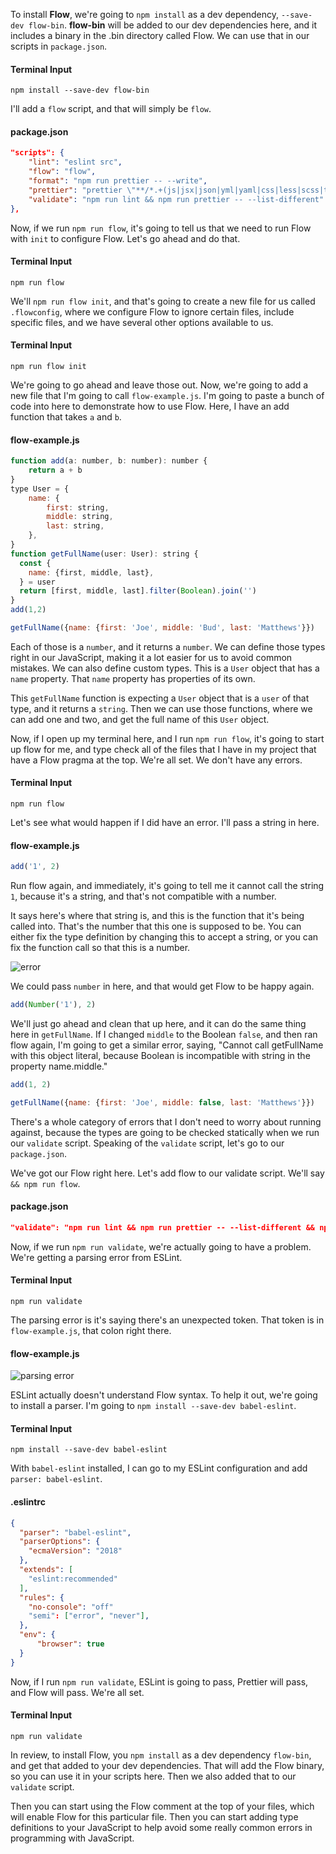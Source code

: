 To install **Flow**, we're going to `npm install` as a dev dependency, `--save-dev flow-bin`. **flow-bin** will be added to our dev dependencies here, and it includes a binary in the .bin directory called Flow. We can use that in our scripts in `package.json`.

#### Terminal Input
```
npm install --save-dev flow-bin
```

I'll add a `flow` script, and that will simply be `flow`.

#### package.json
```json
"scripts": {
    "lint": "eslint src",
    "flow": "flow",
    "format": "npm run prettier -- --write",
    "prettier": "prettier \"**/*.+(js|jsx|json|yml|yaml|css|less|scss|ts|tsx|md|graphql|mdx)\"",
    "validate": "npm run lint && npm run prettier -- --list-different"
},
```

Now, if we run `npm run flow`, it's going to tell us that we need to run Flow with `init` to configure Flow. Let's go ahead and do that.

#### Terminal Input
```
npm run flow
```

We'll `npm run flow init`, and that's going to create a new file for us called `.flowconfig`, where we configure Flow to ignore certain files, include specific files, and we have several other options available to us.

#### Terminal Input
```
npm run flow init
```

We're going to go ahead and leave those out. Now, we're going to add a new file that I'm going to call `flow-example.js`. I'm going to paste a bunch of code into here to demonstrate how to use Flow. Here, I have an add function that takes `a` and `b`.

#### flow-example.js
```js
function add(a: number, b: number): number {
    return a + b
}
type User = {
    name: {
        first: string,
        middle: string,
        last: string,
    },
}
function getFullName(user: User): string {
  const {
    name: {first, middle, last},
  } = user
  return [first, middle, last].filter(Boolean).join('')
}
add(1,2)

getFullName({name: {first: 'Joe', middle: 'Bud', last: 'Matthews'}})
```

Each of those is a `number`, and it returns a `number`. We can define those types right in our JavaScript, making it a lot easier for us to avoid common mistakes. We can also define custom types. This is a `User` object that has a `name` property. That `name` property has properties of its own.

This `getFullName` function is expecting a `User` object that is a `user` of that type, and it returns a `string`. Then we can use those functions, where we can add one and two, and get the full name of this `User` object.

Now, if I open up my terminal here, and I run `npm run flow`, it's going to start up flow for me, and type check all of the files that I have in my project that have a Flow pragma at the top. We're all set. We don't have any errors.

#### Terminal Input
```
npm run flow
```

Let's see what would happen if I did have an error. I'll pass a string in here.

#### flow-example.js
```js
add('1', 2)
```

Run flow again, and immediately, it's going to tell me it cannot call the string `1`, because it's a string, and that's not compatible with a number.

It says here's where that string is, and this is the function that it's being called into. That's the number that this one is supposed to be. You can either fix the type definition by changing this to accept a string, or you can fix the function call so that this is a number.

![error](http://res.cloudinary.com/dg3gyk0gu/image/upload/v1543908124/transcript-images/egghead-install-run-and-configure-flow-error.png)

We could pass `number` in here, and that would get Flow to be happy again.

```js
add(Number('1'), 2)
```

We'll just go ahead and clean that up here, and it can do the same thing here in `getFullName`. If I changed `middle` to the Boolean `false`, and then ran flow again, I'm going to get a similar error, saying, "Cannot call getFullName with this object literal, because Boolean is incompatible with string in the property name.middle."

```js
add(1, 2)

getFullName({name: {first: 'Joe', middle: false, last: 'Matthews'}})
```

There's a whole category of errors that I don't need to worry about running against, because the types are going to be checked statically when we run our `validate` script. Speaking of the `validate` script, let's go to our `package.json`.

We've got our Flow right here. Let's add flow to our validate script. We'll say `&& npm run flow`.

#### package.json
```json
"validate": "npm run lint && npm run prettier -- --list-different && npm run flow"
```

Now, if we run `npm run validate`, we're actually going to have a problem. We're getting a parsing error from ESLint.

#### Terminal Input
```
npm run validate
```

The parsing error is it's saying there's an unexpected token. That token is in `flow-example.js`, that colon right there.

#### flow-example.js
![parsing error](http://res.cloudinary.com/dg3gyk0gu/image/upload/v1543908125/transcript-images/egghead-install-run-and-configure-flow-parcing-error.png)

ESLint actually doesn't understand Flow syntax. To help it out, we're going to install a parser. I'm going to `npm install --save-dev babel-eslint`.

#### Terminal Input
```
npm install --save-dev babel-eslint
```

With `babel-eslint` installed, I can go to my ESLint configuration and add `parser: babel-eslint`.

#### .eslintrc
```json
{
  "parser": "babel-eslint",
  "parserOptions": {
    "ecmaVersion": "2018"
  },
  "extends": [
    "eslint:recommended"
  ],
  "rules": {
    "no-console": "off"
    "semi": ["error", "never"],
  },
  "env": {
      "browser": true
  }
}
```

Now, if I run `npm run validate`, ESLint is going to pass, Prettier will pass, and Flow will pass. We're all set.

#### Terminal Input
```
npm run validate
```

In review, to install Flow, you `npm install` as a dev dependency `flow-bin`, and get that added to your dev dependencies. That will add the Flow binary, so you can use it in your scripts here. Then we also added that to our `validate` script.

Then you can start using the Flow comment at the top of your files, which will enable Flow for this particular file. Then you can start adding type definitions to your JavaScript to help avoid some really common errors in programming with JavaScript.